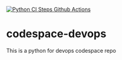 [![Python CI Steps Github Actions](https://github.com/makuman/codespace-devops/actions/workflows/main.yml/badge.svg)](https://github.com/makuman/codespace-devops/actions/workflows/main.yml)

# codespace-devops
This is a python for devops codespace repo
